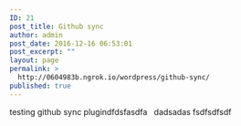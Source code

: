 ```yaml
---
ID: 21
post_title: Github sync
author: admin
post_date: 2016-12-16 06:53:01
post_excerpt: ""
layout: page
permalink: >
  http://0604983b.ngrok.io/wordpress/github-sync/
published: true
---
```

testing github sync plugindfdsfasdfa   dadsadas fsdfsdfsdf